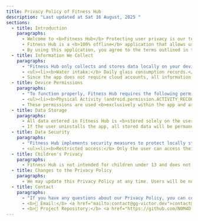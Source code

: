 ```yaml
---
title: Privacy Policy of Fitness Hub
description: "Last updated at Sat 16 August, 2025 "
sections:
  - title: Introduction
    paragraphs:
      - Welcome to <b>Fitness Hub</b> Protecting user privacy is our top priority. This policy explains how we collect, use, and protect information within our app.
      - Fitness Hub is a <b>100% offline</b> application that allows users to track their healthy habits without requiring an internet connection. <b>We do not collect or share personal data with third parties.</b> All data is stored locally on your device.
      - By using this application, you agree to the terms outlined in this policy.
  - title: Information We Collect
    paragraphs:
      - "Fitness Hub only collects and stores data locally on your device. We do not transfer, share, or process any data on external servers. The information you can track includes:"
      - <ul><li><b>Water intake:</b> Daily glass consumption records.</li><li><b>Steps:</b> Data obtained from the device's activity sensor.</li><li><b>Body weight:</b> Manually entered weight records.</li><li><b>Supplementation:</b> Manually entered supplement intake.</li><li><b>Health history:</b> Historical weight and step data.</li></ul>
      - Since the app does not require cloud accounts, all information remains entirely private and accessible only on your device.
  - title: Device Permissions
    paragraphs:
      - "To function properly, Fitness Hub requires the following permissions:"
      - <ul><li><b>Physical Activity (android.permission.ACTIVITY_RECOGNITION):</b> To count steps using the device’s sensors.</li><li><b>Notifications (android.permission.POST_NOTIFICATIONS):</b> To send reminders for healthy habits (water, weight, supplements).</li><li><b>Boot Completion (android.permission.RECEIVE_BOOT_COMPLETED):</b> To restore reminders after device restarts.</li></ul>
      - These permissions are used <b>exclusively within the app and are not shared with third parties.</b>
  - title: Data Storage
    paragraphs:
      - All data entered in Fitness Hub is <b>stored solely on the user’s device</b> using IndexedDB and Capacitor Storage. We do not have access to this information, nor do we collect it on external servers.
      - If the user uninstalls the app, all stored data will be permanently deleted.
  - title: Data Security
    paragraphs:
      - "Fitness Hub implements security measures to protect locally stored data, including:"
      - <ul><li><b>Restricted access:</b> Only the user can access their data within the app.</li><li><b>No cloud storage:</b> Eliminating any risk of external data leaks.</li><li><b>System integrity:</b> We do not send any information to servers or use third-party services that access your data.</li></ul>
  - title: Children's Privacy
    paragraphs:
      - Fitness Hub is not intended for children under 13 and does not knowingly collect data from minors. If a minor uses the app, parental supervision is recommended.
  - title: Changes to the Privacy Policy
    paragraphs:
      - We may update this Privacy Policy at any time. Users will be notified within the app if significant changes are made.
  - title: Contact
    paragraphs:
      - "If you have any questions about our Privacy Policy, you can contact us at:"
      - <b>📧 Email:</b> <a href="mailto:contact@gg-victor.dev">contact@gg-victor.dev</a>
      - <b>📌 Project Repository:</b> <a href="https://github.com/N0M4D-D3V/fitness-tracker">GitHub - Fitness Hub</a>
---
```

